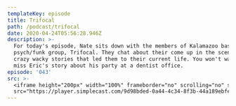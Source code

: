 ```yaml
---
templateKey: episode
title: Trifocal
path: /podcast/trifocal
date: 2020-04-24T05:56:28.946Z
description: >-
  For today's episode, Nate sits down with the members of Kalamazoo based
  psych/funk group, Trifocal. They chat about their come up in the scene and the
  crazy wacky stories that led them to their current life. You won't want to
  miss Eric's story about his party at a dentist office. 
episode: '043'
src: >-
  <iframe height="200px" width="100%" frameborder="no" scrolling="no" seamless
  src="https://player.simplecast.com/9d98bded-0a44-4c34-8f3b-44a189ebfee9?dark=false"></iframe>
---
```


